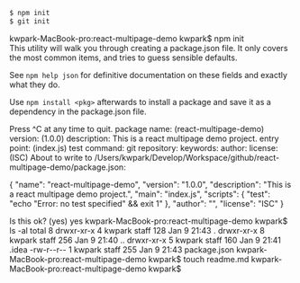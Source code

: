 ```bash
$ npm init
$ git init
```

kwpark-MacBook-pro:react-multipage-demo kwpark$ npm init         
This utility will walk you through creating a package.json file.
It only covers the most common items, and tries to guess sensible defaults.

See `npm help json` for definitive documentation on these fields
and exactly what they do.

Use `npm install <pkg>` afterwards to install a package and
save it as a dependency in the package.json file.

Press ^C at any time to quit.
package name: (react-multipage-demo) 
version: (1.0.0) 
description: This is a react multipage demo project.
entry point: (index.js) 
test command: 
git repository: 
keywords: 
author: 
license: (ISC) 
About to write to /Users/kwpark/Develop/Workspace/github/react-multipage-demo/package.json:

{
  "name": "react-multipage-demo",
  "version": "1.0.0",
  "description": "This is a react multipage demo project.",
  "main": "index.js",
  "scripts": {
    "test": "echo \"Error: no test specified\" && exit 1"
  },
  "author": "",
  "license": "ISC"
}


Is this ok? (yes) yes
kwpark-MacBook-pro:react-multipage-demo kwpark$ ls -al
total 8
drwxr-xr-x  4 kwpark  staff  128 Jan  9 21:43 .
drwxr-xr-x  8 kwpark  staff  256 Jan  9 21:40 ..
drwxr-xr-x  5 kwpark  staff  160 Jan  9 21:41 .idea
-rw-r--r--  1 kwpark  staff  255 Jan  9 21:43 package.json
kwpark-MacBook-pro:react-multipage-demo kwpark$ touch readme.md
kwpark-MacBook-pro:react-multipage-demo kwpark$ 
